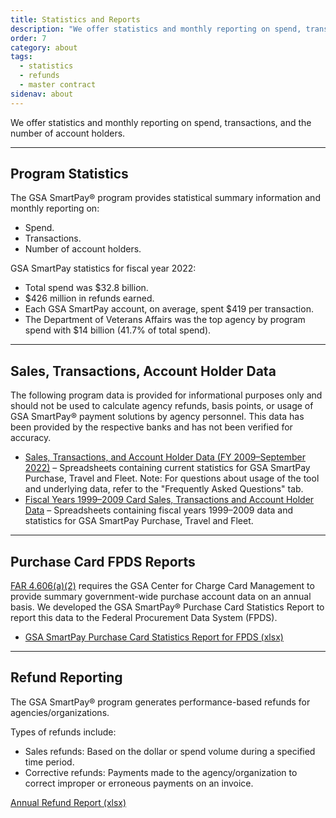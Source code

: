 ```yaml
---
title: Statistics and Reports
description: "We offer statistics and monthly reporting on spend, transactions, and the number of account holders."
order: 7
category: about
tags:
  - statistics
  - refunds
  - master contract
sidenav: about
---
```


We offer statistics and monthly reporting on spend, transactions, and the number of account holders.

---

## Program Statistics

The GSA SmartPay® program provides statistical summary information and monthly reporting on:

- Spend.
- Transactions.
- Number of account holders.

GSA SmartPay statistics for fiscal year 2022:

- Total spend was $32.8 billion.
- $426 million in refunds earned.
- Each GSA SmartPay account, on average, spent $419 per transaction.
- The Department of Veterans Affairs was the top agency by program spend with $14 billion (41.7% of total spend).

---

## Sales, Transactions, Account Holder Data

The following program data is provided for informational purposes only and should not be used to calculate agency refunds, basis points, or usage of GSA SmartPay® payment solutions by agency personnel. This data has been provided by the respective banks and has not been verified for accuracy.

- [Sales, Transactions, and Account Holder Data (FY 2009–September 2022)](../files/stats-tool.xlsx) – Spreadsheets containing current statistics for GSA SmartPay Purchase, Travel and Fleet.  Note: For questions about usage of the tool and underlying data, refer to the "Frequently Asked Questions" tab.
- [Fiscal Years 1999–2009 Card Sales, Transactions and Account Holder Data](../files/fy99-09-card-sales-transactions-cardholder-data.xls) – Spreadsheets containing fiscal years 1999–2009 data and statistics for GSA SmartPay Purchase, Travel and Fleet.

---

## Purchase Card FPDS Reports

[FAR 4.606(a)(2)](https://www.ecfr.gov/current/title-48/chapter-1/subchapter-A/part-4/subpart-4.6/section-4.606) requires the GSA Center for Charge Card Management to provide summary government-wide purchase account data on an annual basis. We developed the GSA SmartPay® Purchase Card Statistics Report to report this data to the Federal Procurement Data System (FPDS).

- [GSA SmartPay Purchase Card Statistics Report for FPDS (xlsx)](../files/purchase-report.xlsx)

---

## Refund Reporting

The GSA SmartPay® program generates performance-based refunds for agencies/organizations.

Types of refunds include:

- Sales refunds: Based on the dollar or spend volume during a specified time period.
- Corrective refunds: Payments made to the agency/organization to correct improper or erroneous payments on an invoice.

[Annual Refund Report (xlsx)](../files/refund-report.xlsx)
